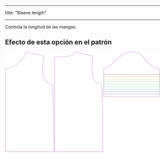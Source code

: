 - - -
title: "Sleeve length"
- - -

Controla la longitud de las mangas.

## Efecto de esta opción en el patrón

![Esta imagen muestra el efecto de esta opción superponiendo varias variantes que tienen un valor diferente para esta opción](teagan_sleevelength_sample.svg "Efecto de esta opción en el patrón")
